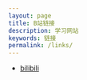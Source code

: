 ```yaml
---
layout: page
title: B站链接
description: 学习网站
keywords: 链接
permalink: /links/
---
```


<ul>
<li><a href="https://www.bilibili.com/video/BV1a5411a7bF/?spm_id_from=333.788.recommend_more_video.-1">bilibili</a></li>
</ul>
